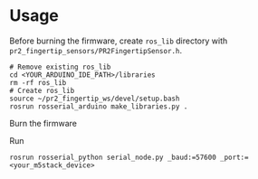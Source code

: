 # Usage

Before burning the firmware, create `ros_lib` directory with `pr2_fingertip_sensors/PR2FingertipSensor.h`.

```
# Remove existing ros_lib
cd <YOUR_ARDUINO_IDE_PATH>/libraries
rm -rf ros_lib
# Create ros_lib
source ~/pr2_fingertip_ws/devel/setup.bash
rosrun rosserial_arduino make_libraries.py .
```

Burn the firmware

Run

```
rosrun rosserial_python serial_node.py _baud:=57600 _port:=<your_m5stack_device>
```
